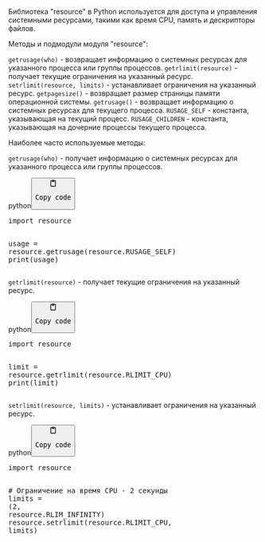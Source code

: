 <p>Библиотека "resource" в Python используется для доступа и управления системными ресурсами, такими как время CPU, память и дескрипторы файлов.</p>
<p>Методы и подмодули модуля "resource":</p>
<p><code>getrusage(who)</code> - возвращает информацию о системных ресурсах для указанного процесса или группы процессов.
<code>getrlimit(resource)</code> - получает текущие ограничения на указанный ресурс.
<code>setrlimit(resource, limits)</code> - устанавливает ограничения на указанный ресурс.
<code>getpagesize()</code> - возвращает размер страницы памяти операционной системы.
<code>getrusage()</code> - возвращает информацию о системных ресурсах для текущего процесса.
<code>RUSAGE_SELF</code> - константа, указывающая на текущий процесс.
<code>RUSAGE_CHILDREN</code> - константа, указывающая на дочерние процессы текущего процесса.</p>
<p>Наиболее часто используемые методы:</p>
<p><code>getrusage(who)</code> - получает информацию о системных ресурсах для указанного процесса или группы процессов.</p>
<div class="code-element"><div class="lang-line"><text>python</text><button class="copy-button" onclick="copyCode(this)"><svg aria-hidden="true" xmlns="http://www.w3.org/2000/svg" width="16" height="16" fill="none" viewBox="0 0 24 24"><path stroke="currentColor" stroke-linecap="round" stroke-linejoin="round" stroke-width="2" d="M15 4h3a1 1 0 0 1 1 1v15a1 1 0 0 1-1 1H6a1 1 0 0 1-1-1V5a1 1 0 0 1 1-1h3m0 3h6m-5-4v4h4V3h-4Z"/></svg><pre>Copy code</pre></button></div><div class="code"><div class="highlight"><pre><span></span><span class="kn">import</span> <span class="nn">resource</span>

<span class="n">usage</span> <span class="o">=</span> <span class="n">resource</span><span class="o">.</span><span class="n">getrusage</span><span class="p">(</span><span class="n">resource</span><span class="o">.</span><span class="n">RUSAGE_SELF</span><span class="p">)</span>
<span class="nb">print</span><span class="p">(</span><span class="n">usage</span><span class="p">)</span>
</pre></div></div></div>

<p><code>getrlimit(resource)</code> - получает текущие ограничения на указанный ресурс.</p>
<div class="code-element"><div class="lang-line"><text>python</text><button class="copy-button" onclick="copyCode(this)"><svg aria-hidden="true" xmlns="http://www.w3.org/2000/svg" width="16" height="16" fill="none" viewBox="0 0 24 24"><path stroke="currentColor" stroke-linecap="round" stroke-linejoin="round" stroke-width="2" d="M15 4h3a1 1 0 0 1 1 1v15a1 1 0 0 1-1 1H6a1 1 0 0 1-1-1V5a1 1 0 0 1 1-1h3m0 3h6m-5-4v4h4V3h-4Z"/></svg><pre>Copy code</pre></button></div><div class="code"><div class="highlight"><pre><span></span><span class="kn">import</span> <span class="nn">resource</span>

<span class="n">limit</span> <span class="o">=</span> <span class="n">resource</span><span class="o">.</span><span class="n">getrlimit</span><span class="p">(</span><span class="n">resource</span><span class="o">.</span><span class="n">RLIMIT_CPU</span><span class="p">)</span>
<span class="nb">print</span><span class="p">(</span><span class="n">limit</span><span class="p">)</span>
</pre></div></div></div>

<p><code>setrlimit(resource, limits)</code> - устанавливает ограничения на указанный ресурс.</p>
<div class="code-element"><div class="lang-line"><text>python</text><button class="copy-button" onclick="copyCode(this)"><svg aria-hidden="true" xmlns="http://www.w3.org/2000/svg" width="16" height="16" fill="none" viewBox="0 0 24 24"><path stroke="currentColor" stroke-linecap="round" stroke-linejoin="round" stroke-width="2" d="M15 4h3a1 1 0 0 1 1 1v15a1 1 0 0 1-1 1H6a1 1 0 0 1-1-1V5a1 1 0 0 1 1-1h3m0 3h6m-5-4v4h4V3h-4Z"/></svg><pre>Copy code</pre></button></div><div class="code"><div class="highlight"><pre><span></span><span class="kn">import</span> <span class="nn">resource</span>

<span class="c1"># Ограничение на время CPU - 2 секунды</span>
<span class="n">limits</span> <span class="o">=</span> <span class="p">(</span><span class="mi">2</span><span class="p">,</span> <span class="n">resource</span><span class="o">.</span><span class="n">RLIM_INFINITY</span><span class="p">)</span>
<span class="n">resource</span><span class="o">.</span><span class="n">setrlimit</span><span class="p">(</span><span class="n">resource</span><span class="o">.</span><span class="n">RLIMIT_CPU</span><span class="p">,</span> <span class="n">limits</span><span class="p">)</span>
</pre></div></div></div>
